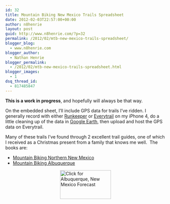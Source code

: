 ```yaml
---
id: 32
title: Mountain Biking New Mexico Trails Spreadsheet
date: 2012-02-03T22:57:00+00:00
author: n8henrie
layout: post
guid: http://www.n8henrie.com/?p=32
permalink: /2012/02/mtb-new-mexico-trails-spreadsheet/
blogger_blog:
  - www.n8henrie.com
blogger_author:
  - Nathan Henrie
blogger_permalink:
  - /2012/02/mtb-new-mexico-trails-spreadsheet.html
blogger_images:
  - 1
dsq_thread_id:
  - 817485847
---
```

**This is a work in progress**, and hopefully will always be that way.

On the embedded sheet, I’ll include GPS data for trails I’ve ridden. I generally record with either <a target="_blank" href="http://runkeeper.com">Runkeeper</a> or <a target="_blank" href="http://www.everytrail.com/">Everytrail</a> on my iPhone 4, do a little cleaning up of the data in <a target="_blank" href="http://www.google.com/earth/">Google Earth</a>, then upload and host the GPS data on Everytrail.

Many of these trails I&#8217;ve found through 2 excellent trail guides, one of which I received as a Christmas present from a family that knows me well.  The books are: 

  * [Mountain Biking Northern New Mexico](http://www.amazon.com/gp/product/0762728027/ref=as_li_ss_tl?ie=UTF8&#038;tag=n8henriecom-20&#038;linkCode=as2&#038;camp=1789&#038;creative=390957&#038;creativeASIN=0762728027)
  * [Mountain Biking Albuquerque](http://www.amazon.com/gp/product/156044746X/ref=as_li_ss_tl?ie=UTF8&#038;tag=n8henriecom-20&#038;linkCode=as2&#038;camp=1789&#038;creative=390957&#038;creativeASIN=156044746X)

<div style="width:160px; margin-left: auto; margin-right: auto;">
  <a target="_blank" href="http://www.wunderground.com/cgi-bin/findweather/getForecast?query=zmw:87190.1.99999&#038;bannertypeclick=wu_macwhite" style="clear: left; float: left; margin-bottom: 1em; margin-right: 1em;"><img alt="Click for Albuquerque, New Mexico Forecast" height="90" src="http://weathersticker.wunderground.com/cgi-bin/banner/ban/wxBanner?bannertype=wu_macwhite&#038;airportcode=KABQ&#038;ForcedCity=Albuquerque&#038;ForcedState=NM" width="160" /></a>
</div>



<div>
</div>